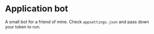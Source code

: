 # Application bot 
A small bot for a friend of mine. Check `appsettings.json` and pass down your token to run.